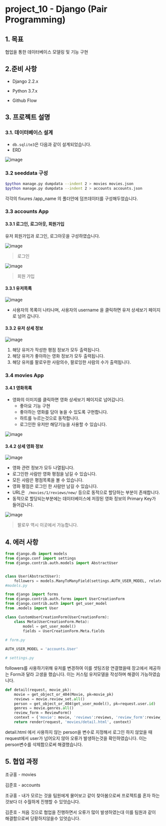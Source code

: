 # project_10 - Django (Pair Programming)

## 1. 목표

협업을 통한 데이터베이스 모델링 및 기능 구현



## 2.준비 사항

- Django 2.2.x

- Python 3.7.x 

- Github Flow



## 3. 프로젝트 설명

### 3.1. 데이터베이스 설계

- `db.sqlite3`은 다음과 같이 설계되었습니다.
- ERD

![image](https://user-images.githubusercontent.com/52685373/69303483-88d0cb00-0c60-11ea-82fc-e89225500d5b.png)

### 3.2 seeddata 구성

```bash
$python manage.py dumpdata --indent 2 > movies movies.json
$python manage.py dumpdata --indent 2 > accounts accounts.json
```

각각의 fixures /app_name 의 폴더안에 덤프데이터를 구성해두었습니다. 



### 3.3 accounts App

#### 3.3.1 로그인, 로그아웃, 회원가입

유저 회원가입과 로그인, 로그아웃을 구성하였습니다.

![image](https://user-images.githubusercontent.com/52685373/69305122-3a262f80-0c66-11ea-9445-b4d30dd56ee3.png)

> 로그인

![image](https://user-images.githubusercontent.com/52685373/69305256-9ab56c80-0c66-11ea-9849-bb0db01b7fa9.png)

> 회원 가입





#### 3.3.1 유저목록

![image](https://user-images.githubusercontent.com/52685373/69305093-2975b980-0c66-11ea-8684-2db050066f59.png)

- 사용자의 목록이 나타나며, 사용자의 username 을 클릭하면 유저 상세보기 페이지로 넘어 갑니다.



#### 3.3.2 유저 상세 정보

![image](https://user-images.githubusercontent.com/52685373/69306023-8a52c100-0c69-11ea-8fbb-4a3f692747b6.png)

1. 해당 유저가 작성한 평점 정보가 모두 출력됩니다.
2. 해당 유저가 좋아하는 영화 정보가 모두 출력됩니다.
3. 해당 유저를 팔로우한 사람의수, 팔로잉한 사람의 수가 출력됩니다.



### 3.4 movies App

#### 3.4.1 영화목록

- 영화의 이미지를 클릭하면 영화 상세보기 페이지로 넘어갑니다.
  - 좋아요 기능 구현
  -  좋아하는 영화를 담아 놓을 수 있도록 구현합니다.
  - 하트를 누르는것으로 동작합니다.
  - 로그인한 유저만 해당기능을 사용할 수 있습니다.

![image](https://user-images.githubusercontent.com/52685373/69305418-39da6400-0c67-11ea-92cc-ffc21d300f0a.png)



#### 3.4.2 상세 영화 정보

![image](https://user-images.githubusercontent.com/52685373/69305518-a2c1dc00-0c67-11ea-99dc-4ece79cbe0d0.png)

- 영화 관련 정보가 모두 나열됩니다.
- 로그인한 사람만 영화 평점을 남길 수 있습니다.
- 모든 사람은 평점목록을 볼 수 있습니다.
- 영화 평점은 로그인 한 사람만 남길 수 있습니다.
- URL은 ` /movies/1/reviews/new/` 등으로 동적으로 할당하는 부분이 존재합니다.
- 동적으로 할당되는부분에는 데이터베이스에 저장된 영화 정보의 Primary Key가 들어갑니다.

![image](https://user-images.githubusercontent.com/52685373/69305767-76f32600-0c68-11ea-81b6-97adba692cfc.png)

> 팔로우 역시 이곳에서 가능합니다.



## 4. 에러 사항

```python
from django.db import models
from django.conf import settings
from django.contrib.auth.models import AbstractUser


class User(AbstractUser):
    followers = models.ManyToManyField(settings.AUTH_USER_MODEL, related_name='followings')
#models.py
```

```python
from django import forms
from django.contrib.auth.forms import UserCreationForm
from django.contrib.auth import get_user_model
from .models import User

class CustomUserCreationForm(UserCreationForm):
    class Meta(UserCreationForm.Meta):
        model = get_user_model()
        fields = UserCreationForm.Meta.fields
        
# form.py
```

```python
AUTH_USER_MODEL = 'accounts.User'

# settings.py
```

followers를 사용하기위해 유저를 변경하여 이를 셋팅즈랑 연결했을때 장고에서 제공하는 Form과 달라 고생을 했습니다. 이는 커스텀 유저모델을 작성하며 해결이 가능하였습니다.



```python
def detail(request, movie_pk):
    movie = get_object_or_404(Movie, pk=movie_pk)
    reviews = movie.review_set.all()
    person = get_object_or_404(get_user_model(), pk=request.user.id)
    genres = movie.genres.all()
    review_form = ReviewForm()
    context = {'movie': movie, 'reviews':reviews, 'review_form':review_form, 'person': person, 'genres': genres,}
    return render(request, 'movies/detail.html', context)
```

 detail.html 에서 사용하지 않는 person을 변수로 지정해서 로그인 하지 않았을 때 request에서 user가 넘어오지 않아 오류가 발생하는것을 확인하였습니다.  이는 person변수를 삭제함으로써 해결했습니다.



## 5. 협업 과정

조규홍 - movies

김준호 - accounts



조규홍 - 내가 모르는 것을 팀원에게 물어보고 같이 찾아봄으로써 프로젝트를 혼자 하는것보다 더 수월하게 진행할 수 있엇습니다.

김준호 - 처음 깃으로 협업을 진행하면서 오류가 많이 발생하였는대 이를 팀원과 같이 해결함으로써 당황하지않을수 있엇습니다.





